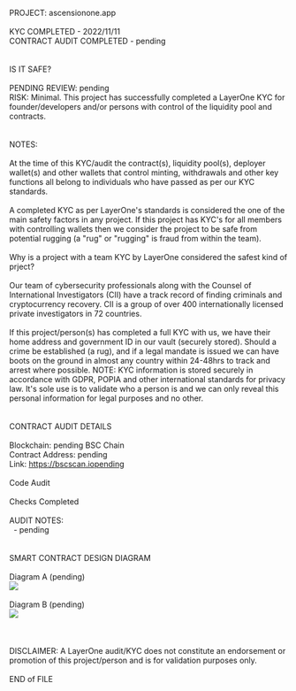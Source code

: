 PROJECT: ascensionone.app</br>
</br>
KYC COMPLETED - 2022/11/11</br>
CONTRACT AUDIT COMPLETED - pending</br>
</br>
</br>
IS IT SAFE?</br>
</br>
PENDING REVIEW: pending</br>
RISK: Minimal. This project has successfully completed a LayerOne KYC for founder/developers and/or persons with control of the liquidity pool and contracts.<br>
</br>
</br>
NOTES:</br>
</br>
 At the time of this KYC/audit the contract(s), liquidity pool(s), deployer wallet(s) and other wallets that control minting, withdrawals and other key functions all belong to individuals who have passed as per our KYC standards.</br>
 </br>
 A completed KYC as per LayerOne's standards is considered the one of the main safety factors in any project.  If this project has KYC's for all members with controlling wallets then we consider the project to be safe from potential rugging (a "rug" or "rugging" is fraud from within the team).</br>
</br>
Why is a project with a team KYC by LayerOne considered the safest kind of prject?</br>
</br>
 Our team of cybersecurity professionals along with the Counsel of International Investigators (CII) have a track record of finding criminals and cryptocurrency recovery.  CII is a group of over 400 internationally licensed private investigators in 72 countries.</br>
</br>
 If this project/person(s) has completed a full KYC with us, we have their home address and government ID in our vault (securely stored).  Should a crime be established (a rug), and if a legal mandate is issued we can have boots on the ground in almost any country within 24-48hrs to track and arrest where possible.  NOTE: KYC information is stored securely in accordance with GDPR, POPIA and other international standards for privacy law.  It's sole use is to validate who a person is and we can only reveal this personal information for legal purposes and no other.</br>
</br>
</br>
CONTRACT AUDIT DETAILS</br>
</br>
Blockchain: pending BSC Chain</br>
Contract Address: pending</br>
Link: https://bscscan.iopending</br>
</br>
Code Audit</br>
</br>
Checks Completed</br>
</br>
AUDIT NOTES:</br>
&nbsp; - pending</br>
</br>
</br>
SMART CONTRACT DESIGN DIAGRAM</br>
</br>
 Diagram A (pending)</br>
<img src="https://github.com/LayerOneCloud/"></br>
</br>
 Diagram B (pending)</br>
<img src="https://github.com/LayerOneCloud/"></br>
</br>
</br>
</br>
DISCLAIMER: A LayerOne audit/KYC does not constitute an endorsement or promotion of this project/person and is for validation purposes only.
</br>
</br>
END of FILE
